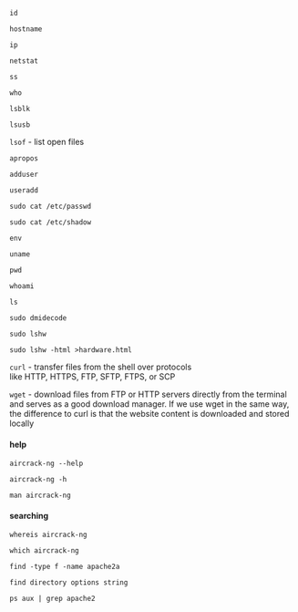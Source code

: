 `id`

`hostname`

`ip`

`netstat`

`ss`

`who`

`lsblk`

`lsusb`

`lsof` - list open files

`apropos`

`adduser`

`useradd`

`sudo cat /etc/passwd`

`sudo cat /etc/shadow`

`env`

`uname`

`pwd` 

`whoami`

`ls`

`sudo dmidecode`

`sudo lshw`

`sudo lshw -html >hardware.html`

`curl` - transfer files from the shell over protocols like HTTP, HTTPS, FTP, SFTP, FTPS, or SCP

`wget` - download files from FTP or HTTP servers directly from the terminal and serves as a good download manager. 
If we use wget in the same way, the difference to curl is that the website content is downloaded and stored locally

#### help

`aircrack-ng --help`

`aircrack-ng -h`

`man aircrack-ng`

#### searching

`whereis aircrack-ng` 

`which aircrack-ng `

`find -type f -name apache2a`

`find directory options string`  

`ps aux | grep apache2`